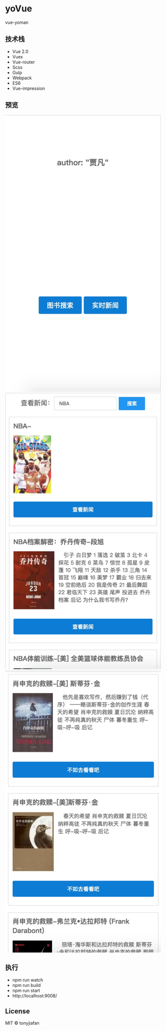 # yoVue
vue-yoman

## 技术栈
- Vue 2.0
- Vuex
- Vue-router
- Scss
- Gulp
- Webpack
- ES6
- Vue-impression

## 预览
<img src="https://github.com/tonyjiafan/Vue-APP/blob/master/app_images/app1.png" />
<img src="https://github.com/tonyjiafan/Vue-APP/blob/master/app_images/app.png" />
<img src="https://github.com/tonyjiafan/Vue-APP/blob/master/app_images/app2.png" />


## 执行
- npm run watch
- npm run build
- npm run start
- http://localhost:9008/


## License
MIT © tonyjiafan
